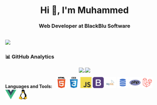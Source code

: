 <h1 align="center">Hi 👋, I'm Muhammed</h1>
<h3 align="center">Web Developer at BlackBlu Software</h3>

## ![](https://visitor-badge.laobi.icu/badge?page_id=muhammedozdemr.muhammedozdemr)

### 📊 GitHub Analytics

<p align="center">
<a href="https://github.com/muhammedozdemr">
  <img height="180em" align="center" src="https://github-readme-stats.vercel.app/api?username=muhammedozdemr&show_icons=true&locale=en&theme=algolia&include_all_commits=true&count_private=true%22%20alt=%22muhammedozdemr"/>
  <img height="180em" align="center" src="https://github-readme-stats.vercel.app/api/top-langs?username=muhammedozdemr&show_icons=true&locale=en&layout=compact&langs_count=8&theme=algolia%22%20alt=%22muhammedozdemr"/>
</a>
</p>



**Languages and Tools:** &nbsp;
<code><img height="35" src="https://raw.githubusercontent.com/github/explore/80688e429a7d4ef2fca1e82350fe8e3517d3494d/topics/html/html.png"></code>
<code><img height="35" src="https://raw.githubusercontent.com/github/explore/80688e429a7d4ef2fca1e82350fe8e3517d3494d/topics/css/css.png"></code>
<code><img height="35" src="https://raw.githubusercontent.com/github/explore/80688e429a7d4ef2fca1e82350fe8e3517d3494d/topics/javascript/javascript.png"></code>
<code><img height="35" src="https://raw.githubusercontent.com/github/explore/80688e429a7d4ef2fca1e82350fe8e3517d3494d/topics/bootstrap/bootstrap.png"></code>
<code><img height="35" src="https://raw.githubusercontent.com/github/explore/80688e429a7d4ef2fca1e82350fe8e3517d3494d/topics/mysql/mysql.png"></code>
<code><img height="35" src="https://raw.githubusercontent.com/github/explore/80688e429a7d4ef2fca1e82350fe8e3517d3494d/topics/sql/sql.png"></code>
<code><img height="35" src="https://raw.githubusercontent.com/github/explore/56a826d05cf762b2b50ecbe7d492a839b04f3fbf/topics/php/php.png"></code>
<code><img height="35" src="https://raw.githubusercontent.com/github/explore/80688e429a7d4ef2fca1e82350fe8e3517d3494d/topics/laravel/laravel.png"></code>
<code><img height="35" src="https://raw.githubusercontent.com/github/explore/80688e429a7d4ef2fca1e82350fe8e3517d3494d/topics/vue/vue.png"></code>
<code><img height="35" src="https://raw.githubusercontent.com/github/explore/80688e429a7d4ef2fca1e82350fe8e3517d3494d/topics/linux/linux.png"></code>




